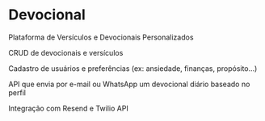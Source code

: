 # Devocional

Plataforma de Versículos e Devocionais Personalizados

CRUD de devocionais e versículos

Cadastro de usuários e preferências (ex: ansiedade, finanças, propósito…)

API que envia por e-mail ou WhatsApp um devocional diário baseado no perfil

Integração com Resend e Twilio API


